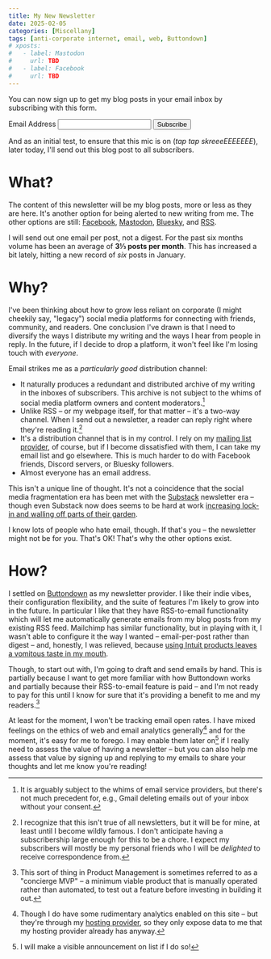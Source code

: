 ```yaml
---
title: My New Newsletter
date: 2025-02-05
categories: [Miscellany]
tags: [anti-corporate internet, email, web, Buttondown]
# xposts:
#   - label: Mastodon
#     url: TBD
#   - label: Facebook
#     url: TBD
---
```


You can now sign up to get my blog posts in your email inbox by subscribing with this form.

<form
  class="email-form email-form--inline"
  action="https://buttondown.com/api/emails/embed-subscribe/harrislapiroff"
  method="post"
  target="popupwindow"
  onsubmit="window.open('https://buttondown.com/harrislapiroff', 'popupwindow')"
>
  <label class="email-form__label" for="bd-email-blog">Email Address</label>
  <input class="email-form__input" type="email" name="email" id="bd-email-blog">
  <button class="email-form__submit" type="submit">
    <span class="sr-only">Subscribe</span>
  </button>
</form>

And as an initial test, to ensure that this mic is on (*tap tap skreeeEEEEEEE*), later today, I'll send out this blog post to all subscribers.

# What?

The content of this newsletter will be my blog posts, more or less as they are here. It's another option for being alerted to new writing from me. The other options are still: [Facebook][], [Mastodon][], [Bluesky][], and [RSS][].

[Facebook]: https://www.facebook.com/harrislap/
[Mastodon]: https://social.coop/@harris
[Bluesky]: https://bsky.app/profile/harris.social.coop.ap.brid.gy
[RSS]: /feeds/posts.xml

I will send out one email per post, not a digest. For the past six months volume has been an average of **3⅓ posts per month**. This has increased a bit lately, hitting a new record of *six* posts in January.

# Why?

I've been thinking about how to grow less reliant on corporate (I might cheekily say, "legacy") social media platforms for connecting with friends, community, and readers. One conclusion I've drawn is that I need to diversify the ways I distribute my writing and the ways I hear from people in reply. In the future, if I decide to drop a platform, it won't feel like I'm losing touch with _everyone_.

Email strikes me as a _particularly good_ distribution channel:

- It naturally produces a redundant and distributed archive of my writing in the inboxes of subscribers. This archive is not subject to the whims of social media platform owners and content moderators.[^1]
- Unlike RSS – or my webpage itself, for that matter – it's a two-way channel. When I send out a newsletter, a reader can reply right where they're reading it.[^2]
- It's a distribution channel that is in my control. I rely on my [mailing list provider][Buttondown], of course, but if I become dissatisfied with them, I can take my email list and go elsewhere. This is much harder to do with Facebook friends, Discord servers, or Bluesky followers.
- Almost everyone has an email address.

[^1]: It is arguably subject to the whims of email service providers, but there's not much precedent for, e.g., Gmail deleting emails out of your inbox without your consent.
[^2]: I recognize that this isn't true of all newsletters, but it will be for mine, at least until I become wildly famous. I don't anticipate having a subscribership large enough for this to be a chore. I expect my subscribers will mostly be my personal friends who I will be *delighted* to receive correspondence from.

This isn't a unique line of thought. It's not a coincidence that the social media fragmentation era has been met with the [Substack][] newsletter era – though even Substack now does seems to be hard at work [increasing lock-in and walling off parts of their garden][ss-notes].

[Substack]: https://substack.com/
[ss-notes]: https://www.theverge.com/2023/4/5/23670452/substack-notes-tweets-posts-twitter

I know lots of people who hate email, though. If that's you – the newsletter might not be for you. That's OK! That's why the other options exist.

# How?

I settled on [Buttondown][] as my newsletter provider. I like their indie vibes, their configuration flexibility, and the suite of features I'm likely to grow into in the future. In particular I like that they have RSS-to-email functionality which will let me automatically generate emails from my blog posts from my existing RSS feed. Mailchimp has similar functionality, but in playing with it, I wasn't able to configure it the way I wanted – email-per-post rather than digest – and, honestly, I was relieved, because [using Intuit products leaves a vomitous taste in my mouth][intuit].

[Buttondown]: https://buttondown.com/
[intuit]: https://www.propublica.org/article/inside-turbotax-20-year-fight-to-stop-americans-from-filing-their-taxes-for-free

Though, to start out with, I'm going to draft and send emails by hand. This is partially because I want to get more familiar with how Buttondown works and partially because their RSS-to-email feature is paid – and I'm not ready to pay for this until I know for sure that it's providing a benefit to me and my readers.[^3]

[^3]: This sort of thing in Product Management is sometimes referred to as a "concierge MVP" – a minimum viable product that is manually operated rather than automated, to test out a feature before investing in building it out.

At least for the moment, I won't be tracking email open rates. I have mixed feelings on the ethics of web and email analytics generally[^4] and for the moment, it's easy for me to forego. I may enable them later on[^5] if I really need to assess the value of having a newsletter – but you can also help me assess that value by signing up and replying to my emails to share your thoughts and let me know you're reading!

[^4]: Though I do have some rudimentary analytics enabled on this site – but they're through my [hosting provider][cloudflare], so they only expose data to me that my hosting provider already has anyway.
[^5]: I will make a visible announcement on list if I do so!

[cloudflare]: https://pages.cloudflare.com/
